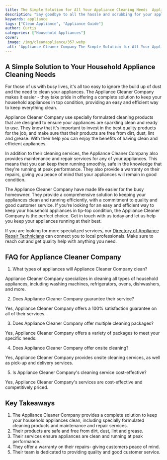 ```yaml
---
title: The Simple Solution for All Your Appliance Cleaning Needs  Appliance Cleaner Company
description: "Say goodbye to all the hassle and scrubbing for your appliance cleaning needs and welcome Appliance Cleaner Company Find out in this blog post how this company is the simple solution for all your appliance cleaning needs"
keywords: appliance
tags: ["Clean Appliance", "Appliance Guide"]
author: Curtis
categories: ["Household Appliances"]
cover: 
 image: /img/cleanappliance/357.webp
 alt: 'Appliance Cleaner Company The Simple Solution for All Your Appliance Cleaning Needs'
---
```

## A Simple Solution to Your Household Appliance Cleaning Needs

For those of us with busy lives, it's all too easy to ignore the build up of dust and the need to clean your appliances. The Appliance Cleaner Company makes it easier - they take pride in offering a complete solution to keep your household appliances in top condition, providing an easy and efficient way to keep everything clean.

Appliance Cleaner Company use specially formulated cleaning products that are designed to ensure your appliances are sparkling clean and ready to use. They know that it's important to invest in the best quality products for the job, and make sure that their products are free from dirt, dust, lint and grease. With their help you can enjoy the benefits of having clean and efficient appliances.

In addition to their cleaning services, the Appliance Cleaner Company also provides maintenance and repair services for any of your appliances. This means that you can keep them running smoothly, safe in the knowledge that they're running at peak performance. They also provide a warranty on their repairs, giving you peace of mind that your appliances will remain in good condition.

The Appliance Cleaner Company have made life easier for the busy homeowner. They provide a comprehensive solution to keeping your appliances clean and running efficiently, with a commitment to quality and good customer service. If you're looking for an easy and efficient way to keep your household appliances in tip-top condition, the Appliance Cleaner Company is the perfect choice. Get in touch with us today and let us help you keep your appliances running at their best.

If you are looking for more specialized services, our [Directory of Appliance Repair Technicians](./pages/appliance-repair-technicians) can connect you to local professionals. Make sure to reach out and get quality help with anything you need.

## FAQ for Appliance Cleaner Company

1. What types of appliances will Appliance Cleaner Company clean?

Appliance Cleaner Company specializes in cleaning all types of household appliances, including washing machines, refrigerators, ovens, dishwashers, and more.

2. Does Appliance Cleaner Company guarantee their service?

Yes, Appliance Cleaner Company offers a 100% satisfaction guarantee on all of their services.

3. Does Appliance Cleaner Company offer multiple cleaning packages?

Yes, Appliance Cleaner Company offers a variety of packages to meet your specific needs.

4. Does Appliance Cleaner Company offer onsite cleaning?

Yes, Appliance Cleaner Company provides onsite cleaning services, as well as pick-up and delivery services.

5. Is Appliance Cleaner Company's cleaning service cost-effective?

Yes, Appliance Cleaner Company's services are cost-effective and competitively priced.

## Key Takeaways
1. The Appliance Cleaner Company provides a complete solution to keep your household appliances clean, including specially formulated cleaning products and maintenance and repair services.
2. Their products are safe and free from dirt, dust, lint and grease.
3. Their services ensure appliances are clean and running at peak performance.
4. They offer a warranty on their repairs- giving customers peace of mind. 
5. Their team is dedicated to providing quality and good customer service.
